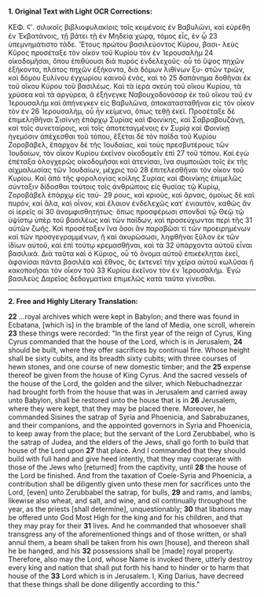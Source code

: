 **1. Original Text with Light OCR Corrections:**

ΚΕΦ. Ϛʹ.
σιλικοῖς βιβλιοφυλακίοις τοῖς κειμένοις ἐν Βαβυλῶνι, καὶ εὑρέθη
ἐν Ἑκβατάνοις, τῇ βάτει τῇ ἐν Μηδείᾳ χώρᾳ, τόμος εἷς, ἐν ᾧ
23 ὑπεμνημάτιστο τάδε. Ἔτους πρώτου βασιλεύοντος Κύρου, βασι-
λεὺς Κῦρος προσέταξε τὸν οἶκον τοῦ Κυρίου τὸν ἐν Ἱερουσαλὴμ
24 οἰκοδομῆσαι, ὅπου ἐπιθύουσι διὰ πυρὸς ἐνδελεχοῦς· οὗ τὸ ὕψος
πηχῶν ἑξήκοντα, πλάτος πηχῶν ἑξήκοντα, διὰ δόμων λιθίνων ξυ-
στῶν τριῶν, καὶ δόμου ξυλίνου ἐγχωρίου καινοῦ ἑνός, καὶ τὸ
25 δαπάνημα δοθῆναι ἐκ τοῦ οἴκου Κύρου τοῦ βασιλέως. Καὶ τὰ
ἱερὰ σκεύη τοῦ οἴκου Κυρίου, τὰ χρύσεα καὶ τὰ ἀργύρεα, ἃ ἐξήνεγκε Ναβουχοδονόσορ ἐκ τοῦ οἴκου τοῦ ἐν Ἱερουσαλὴμ καὶ ἀπήνεγκεν εἰς Βαβυλῶνα, ἀποκατασταθῆναι εἰς τὸν οἶκον τὸν ἐν
26 Ἱερουσαλήμ, οὗ ἦν κείμενα, ὅπως τεθῇ ἐκεῖ. Προσέταξε δὲ ἐπιμεληθῆναι Σισίννῃ ἐπάρχῳ Συρίας καὶ Φοινίκης, καὶ Σαβραβουζάνῃ, καὶ τοῖς συνεταίροις, καὶ τοῖς ἀποτεταγμένοις ἐν Συρίᾳ καὶ Φοινίκῃ ἡγεμόσιν ἀπέχεσθαι τοῦ τόπου, ἔξεται δὲ τὸν παῖδα τοῦ Κυρίου Ζοροβάβελ, ἔπαρχον δὲ τῆς Ἰουδαίας, καὶ τοὺς πρεσβυτέρους τῶν Ἰουδαίων, τὸν οἶκον Κυρίου ἐκεῖνον οἰκοδομεῖν ἐπὶ
27 τοῦ τόπου. Καὶ ἐγὼ ἐπέταξα ὁλογχερῶς οἰκοδομῆσαι καὶ ἀτενίσαι, ἵνα συμποιῶσι τοῖς ἐκ τῆς αἰχμαλωσίας τῶν Ἰουδαίων, μέχρις τοῦ
28 ἐπιτελεσθῆναι τὸν οἶκον τοῦ Κυρίου. Καὶ ἀπὸ τῆς φορολογίας κοίλης Συρίας καὶ Φοινίκης ἐπιμελῶς σύνταξιν δίδοσθαι τούτοις τοῖς ἀνθρώποις εἰς θυσίας τῷ Κυρίῳ, Ζοροβάβελ ἐπάρχῳ εἰς ταύ-
29 ρους, καὶ κριούς, καὶ ἄρνας, ὁμοίως δὲ καὶ πυρόν, καὶ ἅλα, καὶ οἶνον, καὶ ἔλαιον ἐνδελεχῶς κατ᾽ ἐνιαυτόν, καθὼς ἂν οἱ ἱερεῖς οἱ
30 ἀναμφισθητήτως· ὅπως προσφέρωσι σπονδαὶ τῷ Θεῷ τῷ ὑψίστῳ ὑπὲρ τοῦ βασιλέως καὶ τῶν παίδων, καὶ προσεύχωνται περὶ τῆς
31 αὐτῶν ζωῆς. Καὶ προσέταξεν ἵνα ὅσοι ἂν παραβῶσι τὶ τῶν προειρημένων καὶ τῶν προσγεγραμμένων, ἢ καὶ ἀκυρώσωσι, ληφθῆναι ξῦλον ἐκ τῶν ἰδίων αὐτοῦ, καὶ ἐπὶ τούτῳ κρεμασθῆναι, καὶ τὰ
32 ὑπάρχοντα αὐτοῦ εἶναι βασιλικά. Διὰ ταῦτα καὶ ὁ Κύριος, οὗ τὸ ὄνομα αὐτοῦ ἐπικέκληται ἐκεῖ, ἀφανίσαι πάντα βασιλέα καὶ ἔθνος, ὃς ἐκτενεῖ τὴν χεῖρα αὐτοῦ κωλῦσαι ἢ κακοποιῆσαι τὸν οἶκον τοῦ
33 Κυρίου ἐκεῖνον τὸν ἐν Ἱερουσαλήμ. Ἐγὼ βασιλεὺς Δαρεῖος δεδογματίκα ἐπιμελῶς κατὰ ταῦτα γίνεσθαι.

---

**2. Free and Highly Literary Translation:**

**22** ...royal archives which were kept in Babylon; and there was found in Ecbatana, [which is] in the bramble of the land of Media, one scroll, wherein
**23** these things were recorded: "In the first year of the reign of Cyrus, King Cyrus commanded that the house of the Lord, which is in Jerusalem,
**24** should be built, where they offer sacrifices by continual fire. Whose height shall be sixty cubits, and its breadth sixty cubits; with three courses of hewn stones, and one course of new domestic timber; and the
**25** expense thereof be given from the house of King Cyrus. And the sacred vessels of the house of the Lord, the golden and the silver, which Nebuchadnezzar had brought forth from the house that was in Jerusalem and carried away unto Babylon, shall be restored unto the house that is in
**26** Jerusalem, where they were kept, that they may be placed there. Moreover, he commanded Sisines the satrap of Syria and Phoenicia, and Sabrabuzanes, and their companions, and the appointed governors in Syria and Phoenicia, to keep away from the place; but the servant of the Lord Zerubbabel, who is the satrap of Judea, and the elders of the Jews, shall go forth to build that house of the Lord upon
**27** that place. And I commanded that they should build with full hand and give heed intently, that they may cooperate with those of the Jews who [returned] from the captivity, until
**28** the house of the Lord be finished. And from the taxation of Coele-Syria and Phoenicia, a contribution shall be diligently given unto these men for sacrifices unto the Lord, [even] unto Zerubbabel the satrap, for bulls,
**29** and rams, and lambs; likewise also wheat, and salt, and wine, and oil continually throughout the year, as the priests [shall determine], unquestionably;
**30** that libations may be offered unto God Most High for the king and for his children, and that they may pray for their
**31** lives. And he commanded that whosoever shall transgress any of the aforementioned things and of those written, or shall annul them, a beam shall be taken from his own [house], and thereon shall he be hanged, and his
**32** possessions shall be [made] royal property. Therefore, also may the Lord, whose Name is invoked there, utterly destroy every king and nation that shall put forth his hand to hinder or to harm that house of the
**33** Lord which is in Jerusalem. I, King Darius, have decreed that these things shall be done diligently according to this."